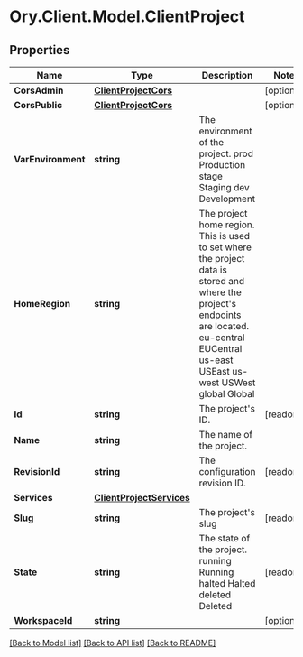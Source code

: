 # Ory.Client.Model.ClientProject

## Properties

Name | Type | Description | Notes
------------ | ------------- | ------------- | -------------
**CorsAdmin** | [**ClientProjectCors**](ClientProjectCors.md) |  | [optional] 
**CorsPublic** | [**ClientProjectCors**](ClientProjectCors.md) |  | [optional] 
**VarEnvironment** | **string** | The environment of the project. prod Production stage Staging dev Development | 
**HomeRegion** | **string** | The project home region.  This is used to set where the project data is stored and where the project&#39;s endpoints are located. eu-central EUCentral us-east USEast us-west USWest global Global | 
**Id** | **string** | The project&#39;s ID. | [readonly] 
**Name** | **string** | The name of the project. | 
**RevisionId** | **string** | The configuration revision ID. | [readonly] 
**Services** | [**ClientProjectServices**](ClientProjectServices.md) |  | 
**Slug** | **string** | The project&#39;s slug | [readonly] 
**State** | **string** | The state of the project. running Running halted Halted deleted Deleted | [readonly] 
**WorkspaceId** | **string** |  | [optional] 

[[Back to Model list]](../README.md#documentation-for-models) [[Back to API list]](../README.md#documentation-for-api-endpoints) [[Back to README]](../README.md)

